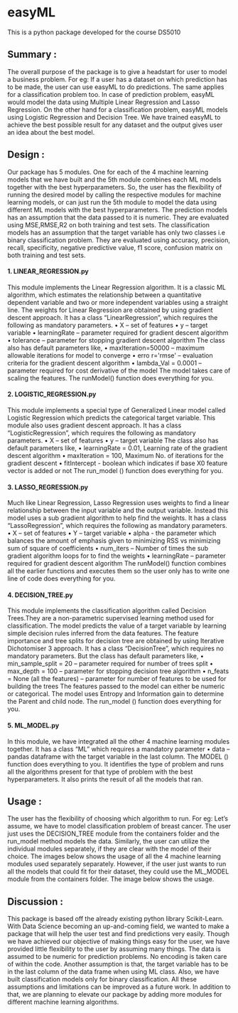 # easyML
This is a python package developed for the course DS5010


## Summary :
The overall purpose of the package is to give a headstart for user to model a business problem. For eg: If a user has a dataset on which prediction has to be made, the user can use easyML to do predictions. The same applies for a classification problem too. In case of prediction problem, easyML would model the data using Multiple Linear Regression and Lasso Regression. On the other hand for a classification problem, easyML models using Logistic Regression and Decision Tree. We have trained easyML to achieve the best possible result for any dataset and the output gives user an idea about the best model.

## Design :
Our package has 5 modules. One for each of the 4 machine learning models that we have built and the 5th module combines each ML models together with the best hyperparameters. So, the user has the flexibility of running the desired model by calling the respective modules for machine learning models, or can just run the 5th module to model the data using different ML models with the best hyperparameters. The prediction models has an assumption that the data passed to it is numeric. They are evaluated using MSE,RMSE,R2 on both training and test sets. The classification models has an assumption that the target variable has only two classes i.e binary classification problem. They are evaluated using accuracy, precision, recall, specificity, negative predictive value, f1 score, confusion matrix on both training and test sets.

#### 1.	LINEAR_REGRESSION.py
This module implements the Linear Regression algorithm. It is a classic ML algorithm, which estimates the relationship between a quantitative dependent variable and two or more independent variables using a straight line. The weights for Linear Regression are obtained by using gradient descent approach. It has a class “LinearRegression”, which requires the following as mandatory parameters.
•	X – set of features
•	y – target variable
•	learningRate – parameter required for gradient descent algorithm
•	tolerance – parameter for stopping gradient descent algorithm
The class also has default parameters like,
•	maxIteration=50000  –  maximum allowable iterations for model to converge
•	erro r='rmse' – evaluation criteria for the gradient descent algorithm 
•	lambda_Val = 0.0001 – parameter required for cost derivative of the model
The model takes care of scaling the features. The runModel() function does everything for you. 

#### 2.	LOGISTIC_REGRESSION.py 
This module implements a special type of Generalized Linear model called Logistic Regression which predicts the categorical target variable. This module also uses gradient descent approach. It has a class “LogisticRegression”, which requires the following as mandatory parameters.
•	X – set of features
•	y – target variable
The class also has default parameters like, 
•	learningRate = 0.01, Learning rate of the gradient descent algorithm
•	maxIteration = 100, Maximum No. of iterations for the gradient descent
•	fitIntercept - boolean which indicates if base X0 feature vector is added or not
 The run_model () function does everything for you. 

#### 3.	LASSO_REGRESSION.py
Much like Linear Regression, Lasso Regression uses weights to find a linear relationship between the input variable and the output variable. Instead this model uses a sub gradient algorithm to help find the weights. It has a class “LassoRegression”, which requires the following as mandatory parameters.
•	X – set of features
•	Y – target variable
•	alpha - the parameter which balances the amount of emphasis given to minimizing RSS vs minimizing sum of square of coefficients
•	num_iters – Number of times the sub gradient algorithm loops for to find the weights
•	learningRate – parameter required for gradient descent algorithm
The runModel() function combines all the earlier functions and executes them so the user only has to write one line of code does everything for you. 

#### 4.	DECISION_TREE.py
This module implements the classification algorithm called Decision Trees.They are a non-parametric supervised learning method used for classification. The model predicts the value of a target variable by learning simple decision rules inferred from the data features.
The feature importance and tree splits for decision tree are obtained by using Iterative Dichotomiser 3 approach. It has a class “DecisionTree”, which requires no mandatory parameters. But the class has default parameters like,
•	min_sample_split = 20 – parameter required for number of trees split
•	max_depth = 100 – parameter for stopping decision tree algorithm
•	n_feats = None (all the features) – parameter for number of features to be used for building the trees
The features passed to the model can either be numeric or categorical. The model uses Entropy and Information gain to determine the Parent and child node. The run_model () function does everything for you. 

#### 5.	ML_MODEL.py
In this module, we have integrated all the other 4 machine learning modules together. It has a class “ML” which requires a mandatory parameter 
•	data – pandas dataframe with the target variable in the last column.
The MODEL () function does everything to you. It identifies the type of problem and runs all the algorithms present for that type of problem with the best hyperparameters. It also prints the result of all the models that ran.


## Usage :
The user has the flexibility of choosing which algorithm to run. For eg: Let’s assume, we have to model classification problem of breast cancer. The user just uses the DECISION_TREE module  from the containers folder and the run_model method models the data. Similarly, the user can utilize the individual modules separately, if they are clear with the model of their choice. The images below shows the usage of all the 4 machine learning modules used separately separately. However, if the user just wants to run all the models that could fit for their dataset, they could use the ML_MODEL module from the containers folder. The image below shows the usage.

## Discussion :
This package is based off the already existing python library Scikit-Learn. With Data Science becoming an up-and-coming field, we wanted to make a package that will help the user test and find predictions very easily. Though we have achieved our objective of making things easy for the user, we have provided little flexibility to the user by assuming many things. The data is assumed to be numeric for prediction problems. No encoding is taken care of within the code. Another assumption is that, the target variable has to be in the last column of the data frame when using ML class. Also, we have built classification models only for binary classification. All these assumptions and limitations can be improved as a future work. In addition to that, we are planning to elevate our package by adding more modules for different machine learning algorithms.


